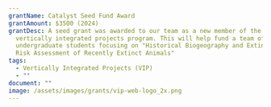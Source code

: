 ```yaml
---
grantName: Catalyst Seed Fund Award
grantAmount: $3500 (2024)
grantDesc: A seed grant was awarded to our team as a new member of the UA's
  vertically integrated projects program. This will help fund a team of
  undergraduate students focusing on "Historical Biogeography and Extinction
  Risk Assessment of Recently Extinct Animals"
tags:
  - Vertically Integrated Projects (VIP)
  - ""
document: ""
image: /assets/images/grants/vip-web-logo_2x.png
---
```

